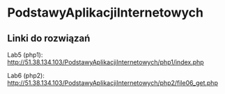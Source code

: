 # PodstawyAplikacjiInternetowych

## Linki do rozwiązań
Lab5 (php1): http://51.38.134.103/PodstawyAplikacjiInternetowych/php1/index.php

Lab6 (php2): http://51.38.134.103/PodstawyAplikacjiInternetowych/php2/file06_get.php
